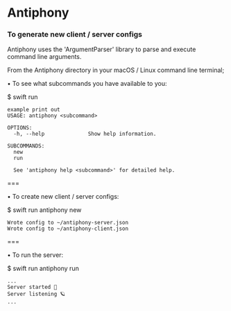 # Antiphony

### To generate new client / server configs ###

Antiphony uses the 'ArgumentParser' library to parse and execute command line arguments.

From the Antiphony directory in your macOS / Linux command line terminal;

• To see what subcommands you have available to you:

$ swift run

```
example print out
USAGE: antiphony <subcommand>

OPTIONS:
  -h, --help              Show help information.

SUBCOMMANDS:
  new
  run

  See 'antiphony help <subcommand>' for detailed help.
```
===

• To create new client / server configs:

$ swift run antiphony new <exampleConfigName> <port>

```
Wrote config to ~/antiphony-server.json
Wrote config to ~/antiphony-client.json
```
===

• To run the server:

$ swift run antiphony run

```
...
Server started 🚀
Server listening 🪐
...
```
